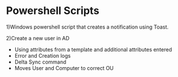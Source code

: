 # Powershell Scripts

1)Windows powershell script that creates a notification using Toast. 

2)Create a new user in AD
- Using attributes from a template and additional attributes entered
- Error and Creation logs
- Delta Sync command
- Moves User and Computer to correct OU
